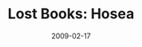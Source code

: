 ---
layout: music 
title: "Lost Books: Hosea"
series: "Lost Books"
date: 2009-02-17 
description: "Chuck Mingo shares the story of Hosea and a God who demands fidelity."
audio: "http://s3.amazonaws.com/crossroadsaudiomessages/LostBooks6.mp3"
audio-duration: "33:54"
src: "http://www.crossroads.net/players/media/mediumHz/LOSTBOOKS_190x110.gif"
---